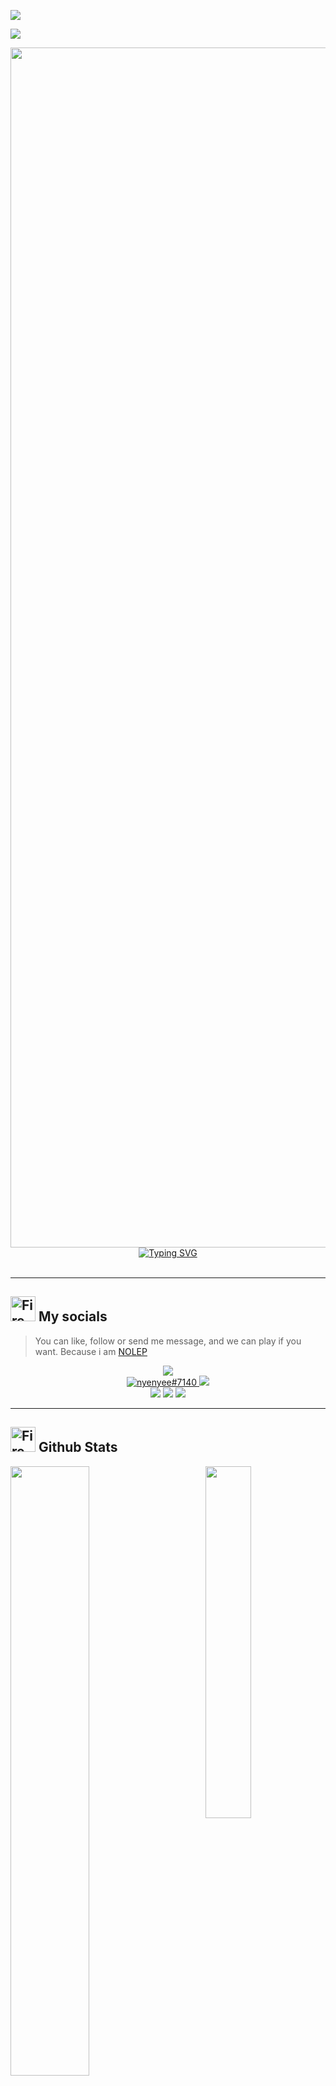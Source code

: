 [![](https://visitcountpro.netlify.app/api?id=0x03Nyenyee&label=Views%20%E0%B4%A6%E0%B5%8D%E0%B4%A6%E0%B4%BF(%CB%B5%20%E2%80%A2%CC%80%20%E1%B4%97%20-%20%CB%B5%20)%20%E2%9C%A7&color=9&icon=7&pretty=true)](https://visitcount.itsvg.in)

![](https://nyenyeeits.me/images/gh/plank3.png)

<img src="https://www.animatedimages.org/data/media/562/animated-line-image-0184.gif" width="1920" />
<div align="center" bis_skin_checked="1">
      <a href="https://git.io/typing-svg"><img src="https://readme-typing-svg.demolab.com?font=Reem+Kufi+Fun&duration=3000&pause=100&color=9AF7E4&background=02060500&center=true&vCenter=true&width=435&lines=Hallo+I'am+Nyenyee+%E2%9C%8C%EF%B8%8E%EF%B8%8E;Bukan+Siapa-siapa;Hanya+Orang+Biasa+Tapi+Luar+Biasa;Mabar+Yuk+Contact+Di+Bawah" alt="Typing SVG" /></a>
</div>

<br>
<hr>

## <img src="https://user-images.githubusercontent.com/74038190/216122041-518ac897-8d92-4c6b-9b3f-ca01dcaf38ee.png" alt="Fire" width="40" /> My socials

> You can like, follow or send me message, and we can play if you want. Because i am [NOLEP](https://nyenyeeits.me/)
<div align="center">
  <a href="https://facebook.com/Anmol-Baranwal"><img src="https://img.shields.io/badge/facebook-ffffff?style=for-the-badge&logo=facebook&logoColor=69957B" /></a> 
  <br>
  <a href="https://discordapp.com/users/776749637826117699"><img src="https://img.shields.io/badge/Discord-69957B?style=for-the-badge&logo=discord&logoColor=ffffff" alt="nyenyee#7140" >
  <a href="https://www.tiktok.com/"><img src="https://img.shields.io/badge/tiktok-69957B?style=for-the-badge&logo=tiktok&logoColor=ffffff" /></a>
  <br>
  <a href="https://www.gmail.com/anmolbaranwal"><img src="https://img.shields.io/badge/gmail-ffffff?style=for-the-badge&logo=gmail&logoColor=69957B" ></a>
  <a href="https://instagram.com/Anmol-Baranwal"><img src="https://img.shields.io/badge/instagram-ffffff?style=for-the-badge&logo=instagram&logoColor=69957B" /></a>
  <a href="https://youtube.com/itsnemoo"><img src="https://img.shields.io/badge/youtube-ffffff?style=for-the-badge&logo=youtube&logoColor=69957B" ></a>
</div>

<hr>

## <img src="https://user-images.githubusercontent.com/74038190/216122041-518ac897-8d92-4c6b-9b3f-ca01dcaf38ee.png" alt="Fire" width="40" /> Github Stats

<img align="right" width="38%" src="https://nyenyeeits.me/images/gh/tatsumaki2.png"/>

  <a href="https://github.com/0x03Nyenyee"><img width="50%" src="https://github-readme-stats.vercel.app/api?username=0x03Nyenyee&theme=tokyonight&title_color=ff3068?"></a>
  <a href="https://github.com/0x03Nyenyee"><img width="50%" src="http://github-readme-streak-stats.herokuapp.com/?user=0x03Nyenyee&theme=blueberry&date_format=M%20j%5B%2C%20Y%5D&ring=ff3068&fire=ff3068&sideNums=ff3068"></a>

## <img src='https://user-images.githubusercontent.com/74038190/206662607-d9e7591e-bbf9-42f9-9386-29efc927bc16.gif' width="40">  My top open source projects

<p align="left">
  <a href="https://github.com/0x03Nyenyee/Indexing-api-"><img width="25%" src="https://denvercoder1-github-readme-stats.vercel.app/api/pin?username=0x03Nyenyee&repo=Indexing-api-&theme=aura&bg_color=1F222E&title_color=F85D7F&icon_color=F8D866&hide_border=true&show_icons=false" alt="custom-icon-badges"></a>
  <a href="https://github.com/0x03Nyenyee/Hidden-shell"><img width="25%" src="https://denvercoder1-github-readme-stats.vercel.app/api/pin?username=0x03Nyenyee&repo=Hidden-shell&theme=aura&bg_color=1F222E&title_color=F85D7F&icon_color=F8D866&hide_border=true&show_icons=false" alt="custom-icon-badges"></a>
</p>

<br clear="both">



 ## <img align="left" width="32px" src="https://user-images.githubusercontent.com/74038190/238200838-76036311-c8ea-4247-8bf8-a7077623036c.gif"/> ദ്ദി(ᵔᗜᵔ) Thank For Reading

<div align="center">
  <img height="300" src="https://user-images.githubusercontent.com/74038190/212284119-fbfd994d-8c2a-4a07-a75f-84e513833c1c.gif"  />
</div>
<img src="https://www.animatedimages.org/data/media/562/animated-line-image-0184.gif" width="1920" />
